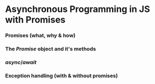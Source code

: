 # Asynchronous Programming in JS with Promises

### Promises (what, why & how)

### The _Promise_ object and it's methods

### _async_/_await_

### Exception handling (with & without promises)
